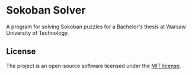 # Sokoban Solver

A program for solving Sokoban puzzles for a Bachelor's thesis at Warsaw University of Technology.

## License

The project is an open-source software licensed under the [MIT license](https://github.com/mern-stack/mern/blob/master/LICENSE).
